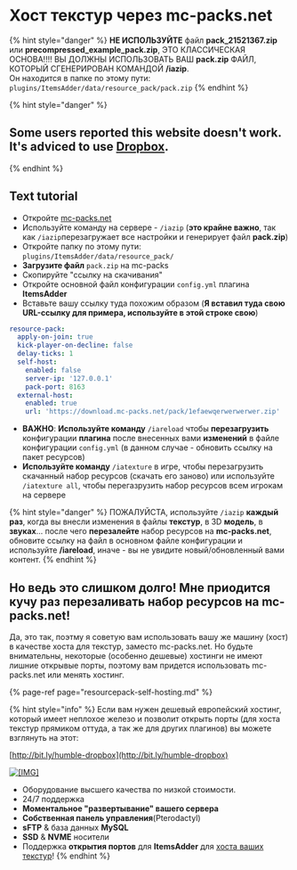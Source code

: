 # Хост текстур через mc-packs.net

{% hint style="danger" %}
**НЕ ИСПОЛЬЗУЙТЕ** файл **pack\_21521367.zip** или **precompressed\_example\_pack.zip**, ЭТО КЛАССИЧЕСКАЯ ОСНОВА!!!! ВЫ ДОЛЖНЫ ИСПОЛЬЗОВАТЬ ВАШ **pack.zip** ФАЙЛ, КОТОРЫЙ СГЕНЕРИРОВАН КОМАНДОЙ **/iazip**.  
Он находится в папке по этому пути: `plugins/ItemsAdder/data/resource_pack/pack.zip`
{% endhint %}

{% hint style="danger" %}
## Some users reported this website doesn't work. It's adviced to use [Dropbox](resourcepack-on-dropbox.md).
{% endhint %}

## Text tutorial

* Откройте [mc-packs.net](https://mc-packs.net/)
* Используйте команду на сервере - `/iazip` \(**это крайне важно**, так как `/iazip`перезагружает все настройки и генерирует файл **pack.zip**\)
* Откройте папку по этому пути: `plugins/ItemsAdder/data/resource_pack/`
* **Загрузите файл** `pack.zip` на mc-packs
* Скопируйте "ссылку на скачивания"
* Откройте основной файл конфигурации `config.yml` плагина **ItemsAdder**
* Вставьте вашу ссылку туда похожим образом \(**Я вставил туда свою URL-ссылку для примера, используйте в этой строке свою**\)

```yaml
resource-pack:
  apply-on-join: true
  kick-player-on-decline: false
  delay-ticks: 1
  self-host:
    enabled: false
    server-ip: '127.0.0.1'
    pack-port: 8163
  external-host:
    enabled: true
    url: 'https://download.mc-packs.net/pack/1efaewqerwerwerwer.zip'
```

* **ВАЖНО**: **Используйте команду** `/iareload` чтобы **перезагрузить** конфигурации **плагина** после внесенных вами **изменений** в файле конфигурации `config.yml` \(в данном случае - обновить ссылку на пакет ресурсов\)
* **Используйте команду** `/iatexture` в игре, чтобы перезагрузить скачанный набор ресурсов \(скачать его заново\) или используйте `/iatexture all`, чтобы перегазрузить набор ресурсов всем игрокам на сервере

{% hint style="danger" %}
ПОЖАЛУЙСТА, используйте `/iazip` **каждый раз**, когда вы внесли изменения в файлы **текстур**, в 3D **модель**, в **звуках**... после чего **перезалейте** набор ресурсов на **mc-packs.net**, обновите ссылку на файл в основном файле конфигурации и используйте **/iareload**, иначе - вы не увидите новый/обновленный вами контент.
{% endhint %}

## Но ведь это слишком долго! Мне приодится кучу раз перезаливать набор ресурсов на mc-packs.net!

Да, это так, поэтму я советую вам использовать вашу же машину \(хост\) в качестве хоста для текстур, заместо mc-packs.net. Но будьте внимательны, некоторые \(особенно дешевые\) хостинги не имеют лишние открывые порты, поэтому вам придется использовать mc-packs.net или менять хостинг.

{% page-ref page="resourcepack-self-hosting.md" %}

{% hint style="info" %}
Если вам нужен дешевый европейский хостинг, который имеет неплохое железо и позволит открыть порты \(для хоста текстур прямиком оттуда, а так же для других плагинов\) вы можете взглянуть на этот:

[http://bit.ly/humble-dropbox](http://bit.ly/humble-dropbox)

[![\[&#x200B;IMG\]](https://proxy.spigotmc.org/79afd6d87a5bfbed0addd07d59139b29552f0627?url=https%3A%2F%2Fi.imgur.com%2FMMICa0s.jpg)](https://bit.ly/2MOtOR5)

* Оборудование высшего качества по низкой стоимости.
* 24/7 поддержка
* **Моментальное "развертывание" вашего сервера**
* **Собственная панель управления**\(Pterodactyl\)
* **sFTP** & база данных **MySQL** 
* **SSD** & **NVME** носители
* Поддержка **открытия портов** для **ItemsAdder** для [хоста ваших текстур](https://github.com/LoneDev6/Wiki-ItemsAdder/tree/b6ca0e098a470a4971b25346a7a58c6ba6fb5a38/plugin-usage/resourcepack-hosting/plugin-usage/resourcepack-hosting/resourcepack-self-hosting.md)!
{% endhint %}

